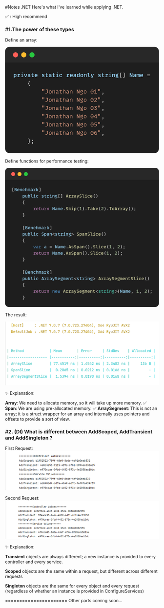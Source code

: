 #Notes .NET
Here's what I've learned while applying .NET.

✅ : High recommend

### #1.The power of these types

Define an array: 

![Alt text](image-1.png)

Define functions for performance testing: 

![Alt text](image-2.png)

The result:

![Alt text](image-3.png)

✨ Explanation:

**Array**: We need to allocate memory, so it will take up more memory.
✅ **Span**: We are using pre-allocated memory.
✅ **ArraySegment**: This is not an array; it is a struct wrapper for an array and internally uses pointers and offsets to provide a sort of view.

### #2. (DI) What is different between AddScoped, AddTransient and AddSingleton ?

First Request:
![Alt text](image-4.png)

Second Request:
![Alt text](image-5.png)

✨ Explanation: 

**Transient** objects are always different; a new instance is provided to every controller and every service.

**Scoped** objects are the same within a request, but different across different requests

**Singleton** objects are the same for every object and every request (regardless of whether an instance is provided in ConfigureServices)



======================
Other parts coming soon...